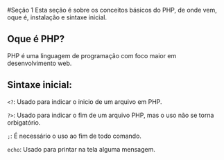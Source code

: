 #Seção 1 
Esta seção é sobre os conceitos básicos do PHP, de onde vem, oque é, instalação e sintaxe inicial. 

## Oque é PHP? 
PHP é uma linguagem de programação com foco maior em desenvolvimento web. 

## Sintaxe inicial:


`<?`: Usado para indicar o inicio de um arquivo em PHP.

`?>`: Usado para indicar o fim de um arquivo PHP, mas o uso não se torna orbigatório. 

`;`: É necessário o uso ao fim de todo comando. 

`echo`: Usado para printar na tela alguma mensagem. 